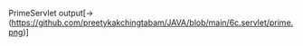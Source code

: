 PrimeServlet  output[->(https://github.com/preetykakchingtabam/JAVA/blob/main/6c.servlet/prime.png)]

